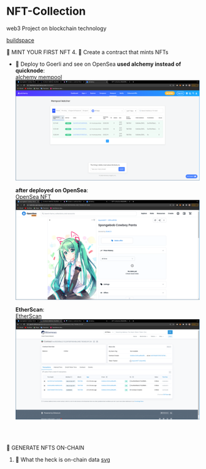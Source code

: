 # NFT-Collection
web3 Project on blockchain technology 


 <a href="https://buildspace.so/p/mint-nft-collection/lessons/get-local-environment-running" target="_blank">buildspace</a> 
 
 
 
🦊 MINT YOUR FIRST NFT
4. 💎 Create a contract that mints NFTs
   - 🎉 Deploy to Goerli and see on OpenSea
        **used alchemy instead of quicknode**:<br>
        <a href="https://dashboard.alchemy.com/mempool">alchemy mempool</a><br>
         ![](./READMEImage/Mempool%20alchemy.png)

        **after deployed on OpenSea**:<br>
         <a href="https://testnets.opensea.io/assets/goerli/0xc95E90Be2173120F9DF0604Bc24BC79D6B15FC38/0">OpenSea NFT</a><br>
         ![](./READMEImage/opensea.png)


       **EtherScan**:<br>
         <a href="https://goerli.etherscan.io/address/0xc95e90be2173120f9df0604bc24bc79d6b15fc38">EtherScan</a><br>
         ![](./READMEImage/etherscan.png)
<br>
<br>


👑 GENERATE NFTS ON-CHAIN
1. 🎨 What the heck is on-chain data
 <a href="https://developer.mozilla.org/en-US/docs/Web/SVG/Tutorial?utm_source=buildspace.so&utm_medium=buildspace_project">svg</a><br>
 